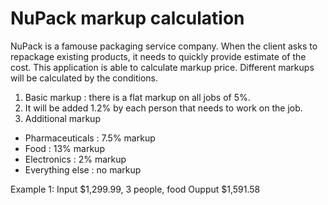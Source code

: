 # NuPack markup calculation

NuPack is a famouse packaging service company. When the client asks to repackage existing products, it needs to quickly provide  estimate of the cost. This application is able to calculate markup price. Different markups will be calculated by the conditions.
1. Basic markup : there is a flat markup on all jobs of 5%.
2. It will be added 1.2% by each person that needs to work on the job.
3. Additional markup 
 * Pharmaceuticals : 7.5% markup
 * Food : 13% markup
 * Electronics : 2% markup
 * Everything else : no markup
 
Example 1:
  Input $1,299.99, 3 people, food
  Oupput $1,591.58
  

